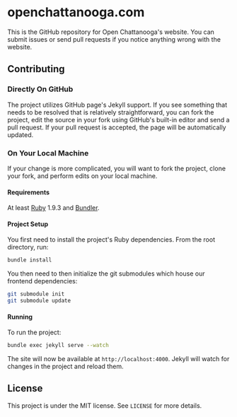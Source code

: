 # openchattanooga.com

This is the GitHub repository for Open Chattanooga's website. You can submit issues or send pull requests if you notice anything wrong with the website.

## Contributing

### Directly On GitHub

The project utilizes GitHub page's Jekyll support. If you see something that needs to be resolved that is relatively straightforward, you can fork the project, edit the source in your fork using GitHub's built-in editor and send a pull request. If your pull request is accepted, the page will be automatically updated.

### On Your Local Machine

If your change is more complicated, you will want to fork the project, clone your fork, and perform edits on your local machine.

#### Requirements

At least [Ruby](https://www.ruby-lang.org/en/installation/) 1.9.3 and [Bundler](http://bundler.io/).

#### Project Setup

You first need to install the project's Ruby dependencies. From the root directory, run:

```bash
bundle install
```

You then need to then initialize the git submodules which house our frontend dependencies:

```bash
git submodule init
git submodule update
```

#### Running

To run the project:

```bash
bundle exec jekyll serve --watch
```

The site will now be available at `http://localhost:4000`. Jekyll will watch for changes in the project and reload them.

## License

This project is under the MIT license. See `LICENSE` for more details.
